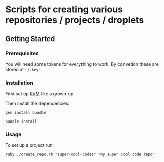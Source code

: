 # Scripts for creating various repositories / projects / droplets

## Getting Started

### Prerequisites

You will need some tokens for everything to work. By convetion these are stored at `~/.keys`

### Installation

First set up [RVM](https://rvm.io/rvm/install) like a grown-up.

Then install the dependencies:

```
gem install bundle
```

```
bundle install
```

### Usage

To set up a project run:

```
ruby ./create_repo.rb "super-cool-codes" "My super cool code repo"
```
